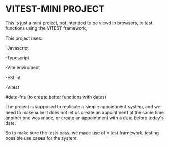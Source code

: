 # VITEST-MINI PROJECT

This is just a mini project, not intended to be viewd in browsers, to test functions
using the VITEST framework;

This project uses:

-Javascript

-Typescript

-Vite enviroment

-ESLint

-Vitest

#date-fns (to create  better functions with dates)

The project is supposed to replicate a simple appointment system, and we
need to make sure it does not let us create an appointment at the same time another one was made,
or create an appointment with a date before today's date. 

So to make sure the tests pass, we made use of Vitest framework, testing possible use cases for the system.

